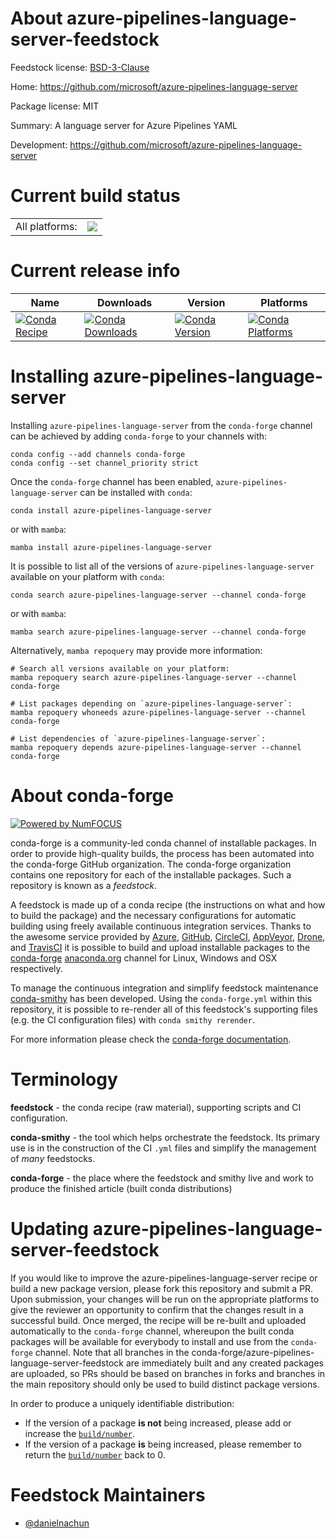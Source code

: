 About azure-pipelines-language-server-feedstock
===============================================

Feedstock license: [BSD-3-Clause](https://github.com/conda-forge/azure-pipelines-language-server-feedstock/blob/main/LICENSE.txt)

Home: https://github.com/microsoft/azure-pipelines-language-server

Package license: MIT

Summary: A language server for Azure Pipelines YAML

Development: https://github.com/microsoft/azure-pipelines-language-server

Current build status
====================


<table><tr><td>All platforms:</td>
    <td>
      <a href="https://dev.azure.com/conda-forge/feedstock-builds/_build/latest?definitionId=24265&branchName=main">
        <img src="https://dev.azure.com/conda-forge/feedstock-builds/_apis/build/status/azure-pipelines-language-server-feedstock?branchName=main">
      </a>
    </td>
  </tr>
</table>

Current release info
====================

| Name | Downloads | Version | Platforms |
| --- | --- | --- | --- |
| [![Conda Recipe](https://img.shields.io/badge/recipe-azure--pipelines--language--server-green.svg)](https://anaconda.org/conda-forge/azure-pipelines-language-server) | [![Conda Downloads](https://img.shields.io/conda/dn/conda-forge/azure-pipelines-language-server.svg)](https://anaconda.org/conda-forge/azure-pipelines-language-server) | [![Conda Version](https://img.shields.io/conda/vn/conda-forge/azure-pipelines-language-server.svg)](https://anaconda.org/conda-forge/azure-pipelines-language-server) | [![Conda Platforms](https://img.shields.io/conda/pn/conda-forge/azure-pipelines-language-server.svg)](https://anaconda.org/conda-forge/azure-pipelines-language-server) |

Installing azure-pipelines-language-server
==========================================

Installing `azure-pipelines-language-server` from the `conda-forge` channel can be achieved by adding `conda-forge` to your channels with:

```
conda config --add channels conda-forge
conda config --set channel_priority strict
```

Once the `conda-forge` channel has been enabled, `azure-pipelines-language-server` can be installed with `conda`:

```
conda install azure-pipelines-language-server
```

or with `mamba`:

```
mamba install azure-pipelines-language-server
```

It is possible to list all of the versions of `azure-pipelines-language-server` available on your platform with `conda`:

```
conda search azure-pipelines-language-server --channel conda-forge
```

or with `mamba`:

```
mamba search azure-pipelines-language-server --channel conda-forge
```

Alternatively, `mamba repoquery` may provide more information:

```
# Search all versions available on your platform:
mamba repoquery search azure-pipelines-language-server --channel conda-forge

# List packages depending on `azure-pipelines-language-server`:
mamba repoquery whoneeds azure-pipelines-language-server --channel conda-forge

# List dependencies of `azure-pipelines-language-server`:
mamba repoquery depends azure-pipelines-language-server --channel conda-forge
```


About conda-forge
=================

[![Powered by
NumFOCUS](https://img.shields.io/badge/powered%20by-NumFOCUS-orange.svg?style=flat&colorA=E1523D&colorB=007D8A)](https://numfocus.org)

conda-forge is a community-led conda channel of installable packages.
In order to provide high-quality builds, the process has been automated into the
conda-forge GitHub organization. The conda-forge organization contains one repository
for each of the installable packages. Such a repository is known as a *feedstock*.

A feedstock is made up of a conda recipe (the instructions on what and how to build
the package) and the necessary configurations for automatic building using freely
available continuous integration services. Thanks to the awesome service provided by
[Azure](https://azure.microsoft.com/en-us/services/devops/), [GitHub](https://github.com/),
[CircleCI](https://circleci.com/), [AppVeyor](https://www.appveyor.com/),
[Drone](https://cloud.drone.io/welcome), and [TravisCI](https://travis-ci.com/)
it is possible to build and upload installable packages to the
[conda-forge](https://anaconda.org/conda-forge) [anaconda.org](https://anaconda.org/)
channel for Linux, Windows and OSX respectively.

To manage the continuous integration and simplify feedstock maintenance
[conda-smithy](https://github.com/conda-forge/conda-smithy) has been developed.
Using the ``conda-forge.yml`` within this repository, it is possible to re-render all of
this feedstock's supporting files (e.g. the CI configuration files) with ``conda smithy rerender``.

For more information please check the [conda-forge documentation](https://conda-forge.org/docs/).

Terminology
===========

**feedstock** - the conda recipe (raw material), supporting scripts and CI configuration.

**conda-smithy** - the tool which helps orchestrate the feedstock.
                   Its primary use is in the construction of the CI ``.yml`` files
                   and simplify the management of *many* feedstocks.

**conda-forge** - the place where the feedstock and smithy live and work to
                  produce the finished article (built conda distributions)


Updating azure-pipelines-language-server-feedstock
==================================================

If you would like to improve the azure-pipelines-language-server recipe or build a new
package version, please fork this repository and submit a PR. Upon submission,
your changes will be run on the appropriate platforms to give the reviewer an
opportunity to confirm that the changes result in a successful build. Once
merged, the recipe will be re-built and uploaded automatically to the
`conda-forge` channel, whereupon the built conda packages will be available for
everybody to install and use from the `conda-forge` channel.
Note that all branches in the conda-forge/azure-pipelines-language-server-feedstock are
immediately built and any created packages are uploaded, so PRs should be based
on branches in forks and branches in the main repository should only be used to
build distinct package versions.

In order to produce a uniquely identifiable distribution:
 * If the version of a package **is not** being increased, please add or increase
   the [``build/number``](https://docs.conda.io/projects/conda-build/en/latest/resources/define-metadata.html#build-number-and-string).
 * If the version of a package **is** being increased, please remember to return
   the [``build/number``](https://docs.conda.io/projects/conda-build/en/latest/resources/define-metadata.html#build-number-and-string)
   back to 0.

Feedstock Maintainers
=====================

* [@danielnachun](https://github.com/danielnachun/)

